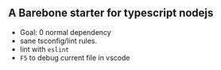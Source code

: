 ## A Barebone starter for typescript nodejs
* Goal: 0 normal dependency
* sane tsconfig/lint rules.
* lint with `eslint`
* `F5` to debug current file in vscode
